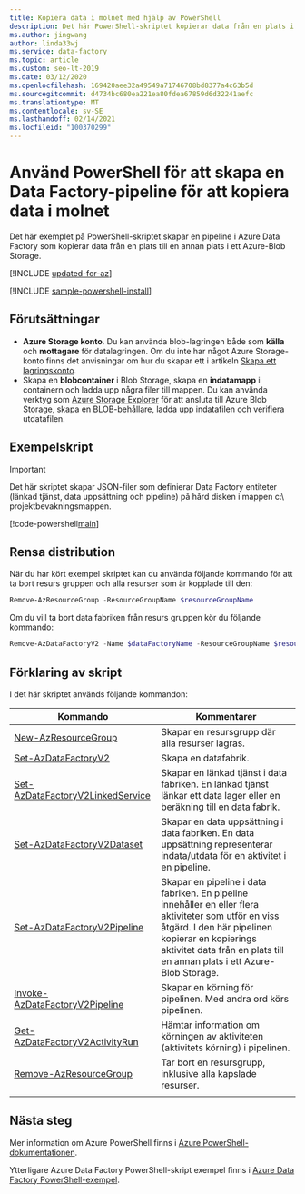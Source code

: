 ```yaml
---
title: Kopiera data i molnet med hjälp av PowerShell
description: Det här PowerShell-skriptet kopierar data från en plats i ett Azure-Blob Storage till en annan plats i samma Blob Storage.
ms.author: jingwang
author: linda33wj
ms.service: data-factory
ms.topic: article
ms.custom: seo-lt-2019
ms.date: 03/12/2020
ms.openlocfilehash: 169420aee32a49549a71746708bd8377a4c63b5d
ms.sourcegitcommit: d4734bc680ea221ea80fdea67859d6d32241aefc
ms.translationtype: MT
ms.contentlocale: sv-SE
ms.lasthandoff: 02/14/2021
ms.locfileid: "100370299"
---
```

# <a name="use-powershell-to-create-a-data-factory-pipeline-to-copy-data-in-the-cloud"></a>Använd PowerShell för att skapa en Data Factory-pipeline för att kopiera data i molnet

Det här exemplet på PowerShell-skriptet skapar en pipeline i Azure Data Factory som kopierar data från en plats till en annan plats i ett Azure-Blob Storage.

[!INCLUDE [updated-for-az](../../../includes/updated-for-az.md)]

[!INCLUDE [sample-powershell-install](../../../includes/sample-powershell-install-no-ssh-az.md)]

## <a name="prerequisites"></a>Förutsättningar
* **Azure Storage konto**. Du kan använda blob-lagringen både som **källa** och **mottagare** för datalagringen. Om du inte har något Azure Storage-konto finns det anvisningar om hur du skapar ett i artikeln [Skapa ett lagringskonto](../../storage/common/storage-account-create.md). 
* Skapa en **blobcontainer** i Blob Storage, skapa en **indatamapp** i containern och ladda upp några filer till mappen. Du kan använda verktyg som [Azure Storage Explorer](https://azure.microsoft.com/features/storage-explorer/) för att ansluta till Azure Blob Storage, skapa en BLOB-behållare, ladda upp indatafilen och verifiera utdatafilen.

## <a name="sample-script"></a>Exempelskript

> [!IMPORTANT]
> Det här skriptet skapar JSON-filer som definierar Data Factory entiteter (länkad tjänst, data uppsättning och pipeline) på hård disken i mappen c:\ projektbevakningsmappen.

[!code-powershell[main](../../../powershell_scripts/data-factory/copy-from-azure-blob-to-blob/copy-from-azure-blob-to-blob.ps1 "Copy from Blob Storage -> Blob Storage")]


## <a name="clean-up-deployment"></a>Rensa distribution

När du har kört exempel skriptet kan du använda följande kommando för att ta bort resurs gruppen och alla resurser som är kopplade till den:

```powershell
Remove-AzResourceGroup -ResourceGroupName $resourceGroupName
```
Om du vill ta bort data fabriken från resurs gruppen kör du följande kommando:

```powershell
Remove-AzDataFactoryV2 -Name $dataFactoryName -ResourceGroupName $resourceGroupName
```

## <a name="script-explanation"></a>Förklaring av skript

I det här skriptet används följande kommandon:

| Kommando | Kommentarer |
|---|---|
| [New-AzResourceGroup](/powershell/module/az.resources/new-azresourcegroup) | Skapar en resursgrupp där alla resurser lagras. |
| [Set-AzDataFactoryV2](/powershell/module/az.datafactory/set-Azdatafactoryv2) | Skapa en datafabrik. |
| [Set-AzDataFactoryV2LinkedService](/powershell/module/az.datafactory/Set-Azdatafactoryv2linkedservice) | Skapar en länkad tjänst i data fabriken. En länkad tjänst länkar ett data lager eller en beräkning till en data fabrik. |
| [Set-AzDataFactoryV2Dataset](/powershell/module/az.datafactory/Set-Azdatafactoryv2dataset) | Skapar en data uppsättning i data fabriken. En data uppsättning representerar indata/utdata för en aktivitet i en pipeline. |
| [Set-AzDataFactoryV2Pipeline](/powershell/module/az.datafactory/Set-Azdatafactoryv2pipeline) | Skapar en pipeline i data fabriken. En pipeline innehåller en eller flera aktiviteter som utför en viss åtgärd. I den här pipelinen kopierar en kopierings aktivitet data från en plats till en annan plats i ett Azure-Blob Storage. |
| [Invoke-AzDataFactoryV2Pipeline](/powershell/module/az.datafactory/Invoke-Azdatafactoryv2pipeline) | Skapar en körning för pipelinen. Med andra ord körs pipelinen. |
| [Get-AzDataFactoryV2ActivityRun](/powershell/module/az.datafactory/get-Azdatafactoryv2activityrun) | Hämtar information om körningen av aktiviteten (aktivitets körning) i pipelinen.
| [Remove-AzResourceGroup](/powershell/module/az.resources/remove-azresourcegroup) | Tar bort en resursgrupp, inklusive alla kapslade resurser. |
|||

## <a name="next-steps"></a>Nästa steg

Mer information om Azure PowerShell finns i [Azure PowerShell-dokumentationen](/powershell/).

Ytterligare Azure Data Factory PowerShell-skript exempel finns i [Azure Data Factory PowerShell-exempel](../samples-powershell.md).